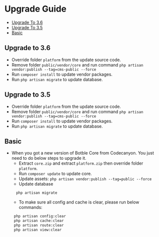 # Upgrade Guide

- [Upgrade To 3.6](#upgrade-3.6)
- [Upgrade To 3.5](#upgrade-3.5)
- [Basic](#basic)

<a name="upgrade-3.6"></a>
## Upgrade to 3.6
- Override folder `platform` from the update source code.
- Remove folder `public/vendor/core` and run command `php artisan vendor:publish --tag=cms-public --force`
- Run `composer install` to update vendor packages.
- Run `php artisan migrate` to update database.

<a name="upgrade-3.5"></a>
## Upgrade to 3.5
- Override folder `platform` from the update source code.
- Remove folder `public/vendor/core` and run command `php artisan vendor:publish --tag=cms-public --force`
- Run `composer install` to update vendor packages.
- Run `php artisan migrate` to update database.

## Basic

- When you got a new version of Botble Core from Codecanyon. You just need to do below steps to upgrade it.
    * Extract `core.zip` and extract `platform.zip` then override folder `platform`.
    * Run `composer update` to update core.
    * Update assets: `php artisan vendor:publish --tag=public --force`
    * Update database
    ```bash
      php artisan migrate
    ```
    * To make sure all config and cache is clear, please run below commands:
    ```bash
     php artisan config:clear
     php artisan cache:clear
     php artisan route:clear
     php artisan view:clear
    ```
